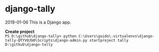 # django-tally
2019-01-06 This is a Django app.

**Create project**  
`PS D:\github\django-tally> python C:\Users\guido\.virtualenvs\django-tally-QTYVOJb0\Scripts\django-admin.py startproject tally D:\github\django-tally`

